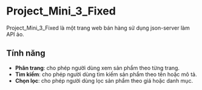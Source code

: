 # Project_Mini_3_Fixed
Project_Mini_3_Fixed là một trang web bán hàng sử dụng json-server làm API ảo. 
## Tính năng

- **Phân trang**: cho phép người dùng xem sản phẩm theo từng trang.
- **Tìm kiếm**: cho phép người dùng tìm kiếm sản phẩm theo tên hoặc mô tả.
- **Chọn lọc**: cho phép người dùng lọc sản phẩm theo giá hoặc danh mục.
